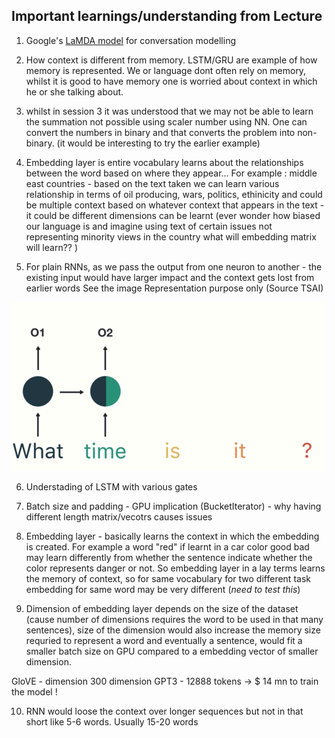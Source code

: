 ## Important learnings/understanding from Lecture

1. Google's [LaMDA model](https://blog.google/technology/ai/lamda/) for conversation modelling
2. How context is different from memory. LSTM/GRU are example of how memory is represented. We or language dont often rely on memory, whilst it is good to have memory one is worried about context in which he or she talking about. 
3. whilst in session 3 it was understood that we may not be able to learn the summation not possible using scaler number using NN. One can convert the numbers in binary and that converts the problem into non-binary. (it would be interesting to try the earlier example)
4. Embedding layer is entire vocabulary learns about the relationships between the word based on where they appear...
    For example : middle east countries - based on the text taken we can learn various relationship in terms of oil producing, wars, politics, ethinicity and could be multiple context based on whatever context that appears in the text - it could be different dimensions can be learnt (ever wonder how biased our language is and imagine using text of certain issues not representing minority views in the country what will embedding matrix will learn?? )
    
5. For plain RNNs, as we pass the output from one neuron to another - the existing input would have larger impact and the context gets lost from earlier words See the image Representation purpose only (Source TSAI)
 
 ![image](/session4-rnn_hands_on/16.gif)

6. Understading of LSTM with various gates

7. Batch size and padding - GPU implication (BucketIterator) - why having different length matrix/vecotrs causes issues

8. Embedding layer - basically learns the context in which the embedding is created. For example a word "red" if learnt in a car color good bad may learn differently from whether the sentence indicate whether the color represents danger or not. So embedding layer in a lay terms learns the memory of context, so for same vocabulary for two different task embedding for same word may be very different (*need to test this*)

9. Dimension of embedding layer depends on the size of the dataset (cause number of dimensions requires the word to be used in that many sentences), size of the dimension would also increase the memory size requried to represent a word and eventually a sentence, would fit a smaller batch size on GPU compared to a embedding vector of smaller dimension.

GloVE - dimension 300 dimension
GPT3 - 12888 tokens -> $ 14 mn to train the model !

10. RNN would loose the context over longer sequences but not in that short like 5-6 words. Usually 15-20 words


